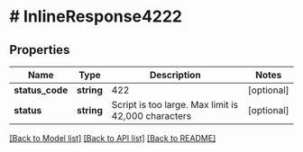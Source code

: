 # # InlineResponse4222

## Properties

Name | Type | Description | Notes
------------ | ------------- | ------------- | -------------
**status_code** | **string** | 422 | [optional]
**status** | **string** | Script is too large. Max limit is 42,000 characters | [optional]

[[Back to Model list]](../../README.md#models) [[Back to API list]](../../README.md#endpoints) [[Back to README]](../../README.md)
